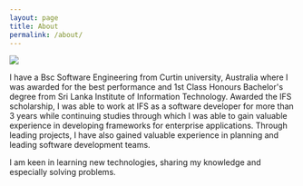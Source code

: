 ```yaml
---
layout: page
title: About
permalink: /about/
---
```


![](https://avatars0.githubusercontent.com/u/17850289?s=460&u=c9ac99da86ef63687bb253ecda515198ebbb5789&v=4)

I have a Bsc Software Engineering from Curtin university, Australia where I was awarded for the best performance and 1st Class Honours Bachelor's degree from Sri Lanka Institute of Information Technology. Awarded the IFS scholarship, I was able to work at IFS as a software developer for more than 3 years while continuing studies through which I was able to gain valuable experience in developing frameworks for enterprise applications. Through leading projects, I have also gained valuable experience in planning and leading software development teams.

I am keen in learning new technologies, sharing my knowledge and especially solving problems.
